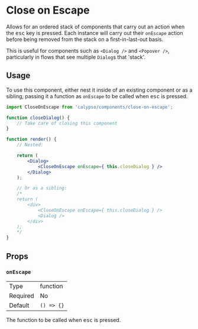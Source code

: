 # Close on Escape

Allows for an ordered stack of components that carry out an action when the <kbd>esc</kbd> key is pressed. Each instance will carry out their `onEscape` action before being removed from the stack on a first-in-last-out basis.

This is useful for components such as `<Dialog />` and `<Popover />`, particularly in flows that see multiple `Dialog`s that 'stack'.

## Usage

To use this component, either nest it inside of an existing component or as a sibling, passing it a function as `onEscape` to be called when <kbd>esc</kbd> is pressed.

```jsx
import CloseOnEscape from 'calypso/components/close-on-escape';

function closeDialog() {
	// Take care of closing this component
}

function render() {
	// Nested:

	return (
		<Dialog>
			<CloseOnEscape onEscape={ this.closeDialog } />
		</Dialog>
	);

	// Or as a sibling:
	/*
	return (
		<div>
			<CloseOnEscape onEscape={ this.closeDialog } />
			<Dialog />
		</div>
	);
	*/
}
```

## Props

### `onEscape`

<table>
	<tr><td>Type</td><td>function</td></tr>
	<tr><td>Required</td><td>No</td></tr>
	<tr><td>Default</td><td><code>() => {}</code></td></tr>
</table>

The function to be called when <kbd>esc</kbd> is pressed.
